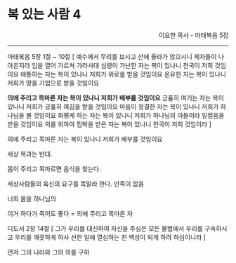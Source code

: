 # 복 있는 사람 4
<p align="right">이요한 목사 - 마태복음 5장</p>

----

마태복음 5장 1절 ~ 10절 [
예수께서 무리를 보시고 산에 올라가 앉으시니 제자들이 나아온지라
입을 열어 가르쳐 가라사대
심령이 가난한 자는 복이 있나니 천국이 저희 것임이요
애통하는 자는 복이 있나니 저희가 위로를 받을 것임이요
온유한 자는 복이 있나니 저희가 땅을 기업으로 받을 것임이요

**의에 주리고 목마른 자는 복이 있나니 저희가 배부를 것임이요**
긍휼히 여기는 자는 복이 있나니 저희가 긍휼히 여김을 받을 것임이요
마음이 청결한 자는 복이 있나니 저희가 하나님을 볼 것임이요
화평케 하는 자는 복이 있나니 저희가 하나님의 아들이라 일컬음을 받을 것임이요
의를 위하여 핍박을 받은 자는 복이 있나니 천국이 저희 것임이라
]

의에 주리고 목마른 자는 복이 있나니 저희가 배부를 것임이요

세상 복과는 반대.

몸이 주리고 목마르면 음식을 찾는다.

세상사람들의 육신의 요구를 목말라 한다.
만족이 없음

너희 몸을 하나님의 

이거 하다가 죽어도 좋다 = 의에 주리고 목마른 자

디도서 2장 14절 [
그가 우리를 대신하여 자신을 주심은 모든 불법에서 우리를 구속하시고 우리를 깨끗하게 하사 선한 일에 열심하는 친 백성이 되게 하려 하심이니라
]

먼저 그의 나라와 그의 의를 구하